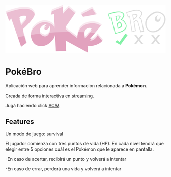 <p align="center">
  <img src="src/resources/logo.png" />
</p>

# PokéBro

Aplicación web para aprender información relacionada a **Pokémon**.

Creada de forma interactiva en [streaming](https://twitch.tv/emoporemilio).

Jugá haciendo click [ACÁ!](https://emoporemilio.github.io/pokebro/).

## Features

Un modo de juego: survival

El jugador comienza con tres puntos de vida (HP).
En cada nivel tendrá que elegir entre 5 opciones cuál es el Pokémon que le aparece en pantalla.

-En caso de acertar, recibirá un punto y volverá a intentar

-En caso de errar, perderá una vida y volverá a intentar
